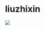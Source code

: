 # liuzhixin
<img src="https://github-readme-stats.vercel.app/api?username=liuzhixin2003&show_icons=true&icon_color=805AD5&text_color=718096&bg_color=ffffff&hide_title=true">
